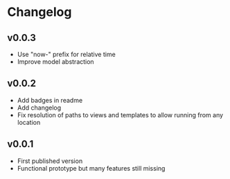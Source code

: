 # Changelog

## v0.0.3
- Use "now-" prefix for relative time
- Improve model abstraction


## v0.0.2
- Add badges in readme
- Add changelog
- Fix resolution of paths to views and templates to allow running from any location


## v0.0.1
- First published version
- Functional prototype but many features still missing
